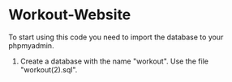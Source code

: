 # Workout-Website

To start using this code you need to import the database to your phpmyadmin.

1. Create a database with the name "workout". Use the file "workout(2).sql".
